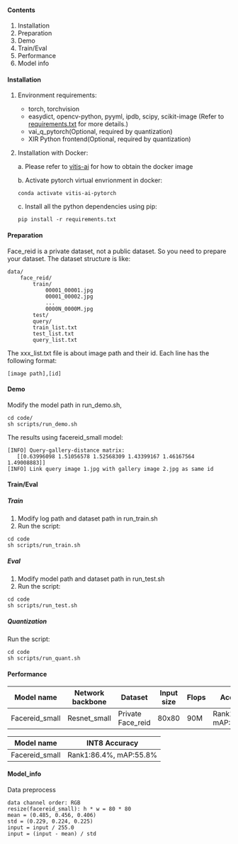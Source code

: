 #### Contents
1. Installation
2. Preparation
3. Demo
4. Train/Eval
5. Performance
6. Model info

#### Installation
1. Environment requirements:
    - torch, torchvision
    - easydict, opencv-python, pyyml, ipdb, scipy, scikit-image (Refer to [requirements.txt](requirements.txt) for more details.)
    - vai_q_pytorch(Optional, required by quantization)
    - XIR Python frontend(Optional, required by quantization)

2. Installation with Docker:

   a. Please refer to [vitis-ai](https://github.com/Xilinx/Vitis-AI/tree/master/) for how to obtain the docker image

   b. Activate pytorch virtual envrionment in docker:
   ```shell
   conda activate vitis-ai-pytorch
   ```
   c. Install all the python dependencies using pip:
   ```shell
   pip install -r requirements.txt
   ```


#### Preparation

Face_reid is a private dataset, not a public dataset. So you need to prepare your dataset. 
The dataset structure is like:

```
data/
    face_reid/
        train/
            00001_00001.jpg
            00001_00002.jpg
            ...
            0000N_0000M.jpg
        test/
        query/
        train_list.txt
        test_list.txt
        query_list.txt
```
The xxx_list.txt file is about image path and their id. Each line has the following format:
```
[image path],[id]
```


#### Demo
Modify the model path in run_demo.sh,
```
cd code/
sh scripts/run_demo.sh
```
The results using facereid_small model:
```
[INFO] Query-gallery-distance matrix:
   [[0.63996098 1.51056578 1.52568309 1.43399167 1.46167564 1.49008883]]
[INFO] Link query image 1.jpg with gallery image 2.jpg as same id
```

#### Train/Eval
##### Train
1. Modify log path and dataset path in run_train.sh
2. Run the script:
```
cd code
sh scripts/run_train.sh
```

##### Eval
1. Modify model path and dataset path in run_test.sh
2. Run the script:
```
cd code
sh scripts/run_test.sh
```

##### Quantization
Run the script:
```
cd code
sh scripts/run_quant.sh
```
#### Performance

| Model name | Network backbone | Dataset  | Input size | Flops | Accuracy  |
| --- | --- | --- | --- | --- | --- |
| Facereid_small | Resnet_small | Private Face_reid | 80x80 | 90M | Rank1:86.5%, mAP:56.0% |

| Model name | INT8 Accuracy |
| --- | --- |
|Facereid_small | Rank1:86.4%, mAP:55.8%|

#### Model_info
Data preprocess
```
data channel order: RGB
resize(facereid_small): h * w = 80 * 80 
mean = (0.485, 0.456, 0.406)
std = (0.229, 0.224, 0.225)
input = input / 255.0
input = (input - mean) / std
```

